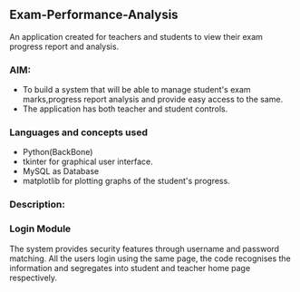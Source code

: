 ## Exam-Performance-Analysis
An application created for teachers and students to view their exam progress report and analysis.

### AIM:

- To build a system that will be able to manage student's exam marks,progress report analysis and provide easy access to the same.
- The application has both teacher and student controls.

### Languages and concepts used
- Python(BackBone)
- tkinter for graphical user interface.
- MySQL as Database
- matplotlib for plotting graphs of the student's progress.

### Description:

### Login Module
The system provides security features through username and password matching. All the users login using the same page, the code recognises the information and segregates into student and teacher home page respectively.
